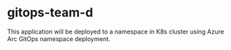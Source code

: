# gitops-team-d

This application will be deployed to a namespace in K8s cluster using Azure Arc GitOps namespace deployment.